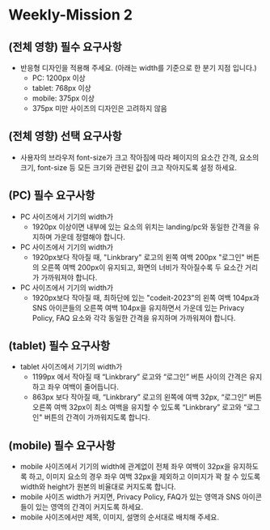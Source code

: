 # Weekly-Mission 2
## **(전체 영향) 필수 요구사항**
- 반응형 디자인을 적용해 주세요. (아래는 width를 기준으로 한 분기 지점 입니다.)
  - PC: 1200px 이상
  - tablet: 768px 이상
  - mobile: 375px 이상
  - 375px 미만 사이즈의 디자인은 고려하지 않음
## **(전체 영향) 선택 요구사항**
- 사용자의 브라우저 font-size가 크고 작아짐에 따라 페이지의 요소간 간격, 요소의 크기, font-size 등 모든 크기와 관련된 값이 크고 작아지도록 설정 하세요.

## **(PC) 필수 요구사항**
- PC 사이즈에서 기기의 width가
  - 1920px 이상이면 내부에 있는 요소의 위치는 landing/pc와 동일한 간격을 유지하며 가운데 정렬해야 합니다.
- PC 사이즈에서 기기의 width가
  - 1920px보다 작아질 때, "Linkbrary" 로고의 왼쪽 여백 200px "로그인" 버튼의 오른쪽 여백 200px이 유지되고, 화면의 너비가 작아질수록 두 요소간 거리가 가까워져야 합니다.
- PC 사이즈에서 기기의 width가
  - 1920px보다 작아질 때, 최하단에 있는 "codeit-2023"의 왼쪽 여백 104px과 SNS 아이콘들의 오른쪽 여백 104px을 유지하면서 가운데 있는 Privacy Policy, FAQ 요소와 각각 동일한 간격을 유지하며 가까워져야 합니다.

## **(tablet) 필수 요구사항**
- tablet 사이즈에서 기기의 width가
  - 1199px 에서 작아질 때 “Linkbrary” 로고와 “로그인” 버튼 사이의 간격은 유지하고 좌우 여백이 줄어듭니다.
  - 863px 보다 작아질 때, “Linkbrary” 로고의 왼쪽에 여백 32px, “로그인” 버튼 오른쪽 여백 32px이 최소 여백을 유지할 수 있도록 “Linkbrary” 로고와 “로그인" 버튼의 간격이 가까워지도록 합니다.

## **(mobile) 필수 요구사항**
- mobile 사이즈에서 기기의 width에 관계없이 전체 좌우 여백이 32px을 유지하도록 하고, 이미지 요소의 경우 좌우 여백 32px을 제외하고 이미지가 꽉 찰 수 있도록 width와 height가 원본의 비율대로 커지도록 합니다.
- mobile 사이즈 width가 커지면, Privacy Policy, FAQ가 있는 영역과 SNS 아이콘들이 있는 영역의 간격이 커지도록 하세요.
- mobile 사이즈에서만 제목, 이미지, 설명의 순서대로 배치해 주세요.
